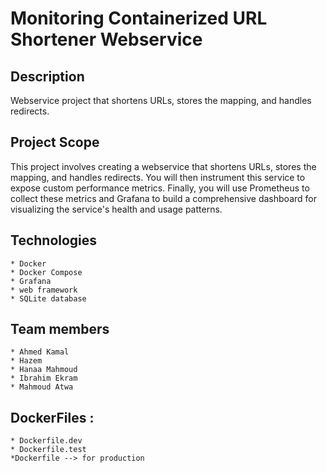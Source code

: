 # Monitoring Containerized URL Shortener Webservice
## Description
Webservice project that shortens URLs, stores the  mapping, and handles redirects.
## Project Scope
This project involves creating a webservice that shortens URLs, stores the  mapping, and handles redirects. You will then instrument this service to expose custom  performance metrics. Finally, you will use Prometheus to collect these metrics and Grafana to  build a comprehensive dashboard for visualizing the service's health and usage patterns.
## Technologies
    * Docker
    * Docker Compose
    * Grafana
    * web framework
    * SQLite database
## Team members
    * Ahmed Kamal
    * Hazem
    * Hanaa Mahmoud
    * Ibrahim Ekram
    * Mahmoud Atwa
## DockerFiles :
    * Dockerfile.dev
    * Dockerfile.test
    *Dockerfile --> for production
